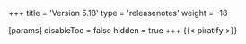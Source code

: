 +++
title = 'Version 5.18'
type = 'releasenotes'
weight = -18

[params]
  disableToc = false
  hidden = true
+++
{{< piratify >}}
